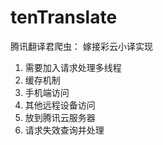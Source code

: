 # tenTranslate
腾讯翻译君爬虫：
嫁接彩云小译实现

1. 需要加入请求处理多线程
2. 缓存机制
3. 手机端访问
4. 其他远程设备访问
5. 放到腾讯云服务器
6. 请求失效查询并处理